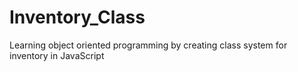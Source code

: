 # Inventory_Class
Learning object oriented programming by creating class system for inventory in JavaScript
